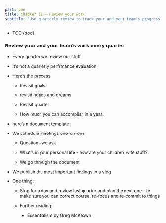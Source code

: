 ```yaml
---
part: one
title: Chapter 12 - Review your work
subtitle: "Use quarterly review to track your and your team's progress"
---
```


* TOC
{:toc}

### Review your and your team’s work every quarter

- Every quarter we review our stuff

- It’s not a quarterly perfrmance evaluation

- Here’s the process

	- Revisit goals

	- revisit hopes and dreams

	- Revisit quarter

	- How much you can accomplish in a year!

- here’s a document template

- We schedule meetings one-on-one

	- Questions we ask

	- What’s in your personal life - how are your children, wife stuff?

	- We go through the document

- We publish the most important findings in a vlog

- One thing:

	- Stop for a day and review last quarter and plan the next one - to make sure you can correct course, re-focus and re-commit to things

	- Further reading:

		- Essentialism by Greg McKeown
